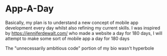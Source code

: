 # App-A-Day

Basically, my plan is to understand a new concept of mobile app development every day whilst also refining my current
skills. I was inspired by https://jenniferdewalt.com/ who made a website a day for 180 days, I will attempt to make some sort of mobile app a day for 180 days

The "unnecessarily ambitious code" portion of my bio wasn't hyperbole
